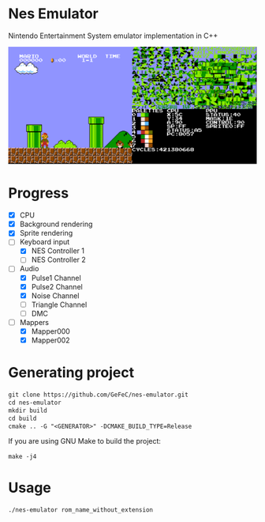 # Nes Emulator
Nintendo Entertainment System emulator implementation in C++ 

![alt text](./image.png "Emulator view")

# Progress
- [x] CPU
- [x] Background rendering
- [x] Sprite rendering
- [ ] Keyboard input
    - [x] NES Controller 1
    - [ ] NES Controller 2
- [ ] Audio
    - [x] Pulse1 Channel
    - [x] Pulse2 Channel
    - [x] Noise Channel
    - [ ] Triangle Channel
    - [ ] DMC
- [ ] Mappers
    - [x] Mapper000
    - [x] Mapper002

# Generating project
```
git clone https://github.com/GeFeC/nes-emulator.git
cd nes-emulator
mkdir build
cd build
cmake .. -G "<GENERATOR>" -DCMAKE_BUILD_TYPE=Release
```
If you are using GNU Make to build the project:
```
make -j4
```
# Usage
```
./nes-emulator rom_name_without_extension
```
